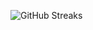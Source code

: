 ![GitHub Streaks](https://github-streaks-mqc9.onrender.com/streak/happilli/image?theme=midnight&cache_bust=1743745994&lang=ja)
